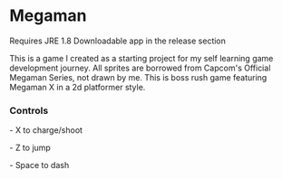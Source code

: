 <h1>Megaman</h1>
Requires JRE 1.8
Downloadable app in the release section

This is a game I created as a starting project for my self learning game development journey.
All sprites are borrowed from Capcom's Official Megaman Series, not drawn by me.
This is boss rush game featuring Megaman X in a 2d platformer style.

<h3>Controls </h3>
<p> - X to charge/shoot</p>
<p> - Z to jump </p>
<p>- Space to dash</p>
